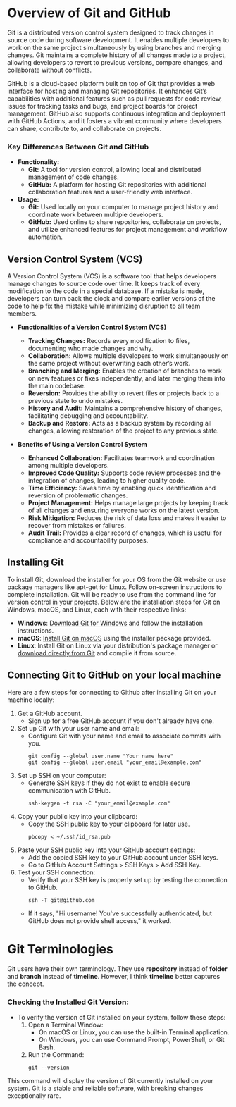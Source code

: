 # __Overview of Git and GitHub__
Git is a distributed version control system designed to track changes in source code during software development. It enables multiple developers to work on the same project simultaneously by using branches and merging changes. Git maintains a complete history of all changes made to a project, allowing developers to revert to previous versions, compare changes, and collaborate without conflicts.

GitHub is a cloud-based platform built on top of Git that provides a web interface for hosting and managing Git repositories. It enhances Git’s capabilities with additional features such as pull requests for code review, issues for tracking tasks and bugs, and project boards for project management. GitHub also supports continuous integration and deployment with GitHub Actions, and it fosters a vibrant community where developers can share, contribute to, and collaborate on projects.

### Key Differences Between Git and GitHub
* __Functionality:__
    * __Git:__ A tool for version control, allowing local and distributed management of code changes.
    * __GitHub:__ A platform for hosting Git repositories with additional collaboration features and a user-friendly web interface.
* __Usage:__
    * __Git:__ Used locally on your computer to manage project history and coordinate work between multiple developers.
    * __GitHub:__ Used online to share repositories, collaborate on projects, and utilize enhanced features for project management and workflow automation.

## __Version Control System (VCS)__
A Version Control System (VCS) is a software tool that helps developers manage changes to source code over time. It keeps track of every modification to the code in a special database. If a mistake is made, developers can turn back the clock and compare earlier versions of the code to help fix the mistake while minimizing disruption to all team members. 

* __Functionalities of a Version Control System (VCS)__
    - __Tracking Changes:__ Records every modification to files, documenting who made changes and why.
    - __Collaboration:__ Allows multiple developers to work simultaneously on the same project without overwriting each other’s work.
    - __Branching and Merging:__ Enables the creation of branches to work on new features or fixes independently, and later merging them into the main codebase.
    - __Reversion:__ Provides the ability to revert files or projects back to a previous state to undo mistakes.
    - __History and Audit:__ Maintains a comprehensive history of changes, facilitating debugging and accountability.
    - __Backup and Restore:__ Acts as a backup system by recording all changes, allowing restoration of the project to any previous state.

 * __Benefits of Using a Version Control System__
    * __Enhanced Collaboration:__ Facilitates teamwork and coordination among multiple developers.
    * __Improved Code Quality:__ Supports code review processes and the integration of changes, leading to higher quality code.
    * __Time Efficiency:__ Saves time by enabling quick identification and reversion of problematic changes.
    * __Project Management:__ Helps manage large projects by keeping track of all changes and ensuring everyone works on the latest version.
    * __Risk Mitigation:__ Reduces the risk of data loss and makes it easier to recover from mistakes or failures.
    * __Audit Trail:__ Provides a clear record of changes, which is useful for compliance and accountability purposes.

 ## Installing Git
 To install Git, download the installer for your OS from the Git website or use package managers like apt-get for Linux. Follow on-screen instructions to complete installation. Git will be ready to use from the command line for version control in your projects. Below are the installation steps for Git on Windows, macOS, and Linux, each with their respective links:
   * __Windows__: [Download Git for Windows](https://git-scm.com/download/win) and follow the installation instructions.
   * __macOS__: [Install Git on macOS](https://git-scm.com/download/mac) using the installer package provided.
   * __Linux__: Install Git on Linux via your distribution's package manager or [download directly from Git](https://git-scm.com/download/linux) and compile it from source.

 ## Connecting Git to GitHub on your local machine
Here are a few steps for connecting to Github after installing Git on your machine locally:
1. Get a GitHub account.
    * Sign up for a free GitHub account if you don't already have one.
2. Set up Git with your user name and email:
    * Configure Git with your name and email to associate commits with you.
        ````
        git config --global user.name "Your name here"
        git config --global user.email "your_email@example.com"
        ````
3. Set up SSH on your computer:
    * Generate SSH keys if they do not exist to enable secure communication with GitHub.
        ````
        ssh-keygen -t rsa -C "your_email@example.com"
        ````
4. Copy your public key into your clipboard:
    * Copy the SSH public key to your clipboard for later use.
        ````
        pbcopy < ~/.ssh/id_rsa.pub
        ````
5. Paste your SSH public key into your GitHub account settings:
    * Add the copied SSH key to your GitHub account under SSH keys.
    * Go to GitHub Account Settings > SSH Keys > Add SSH Key.
6. Test your SSH connection:
    * Verify that your SSH key is properly set up by testing the connection to GitHub.
        ````
        ssh -T git@github.com
        ````
    * If it says, "Hi username! You've successfully authenticated, but GitHub does not provide shell access," it worked.

# __Git Terminologies__
Git users have their own terminology. They use __repository__ instead of __folder__ and __branch__ instead of __timeline__. However, I think __timeline__ better captures the concept.
### Checking the Installed Git Version:
* To verify the version of Git installed on your system, follow these steps:
    1. Open a Terminal Window:
        * On macOS or Linux, you can use the built-in Terminal application.
        * On Windows, you can use Command Prompt, PowerShell, or Git Bash.
    2. Run the Command:
        ````
        git --version
        ````
This command will display the version of Git currently installed on your system. Git is a stable and reliable software, with breaking changes exceptionally rare.



